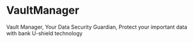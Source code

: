 # VaultManager
Vault Manager, Your Data Security Guardian, Protect your important data with bank U-shield technology
